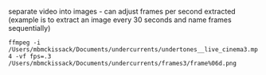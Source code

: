 
separate video into images - can adjust frames per second extracted
(example is to extract an image every 30 seconds and name frames sequentially)


`ffmpeg -i /Users/mbmckissack/Documents/undercurrents/undertones__live_cinema3.mp4 -vf fps=.3 /Users/mbmckissack/Documents/undercurrents/frames3/frame%06d.png`
